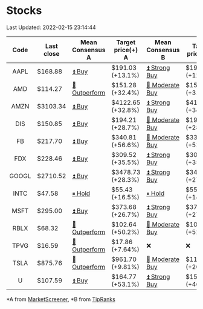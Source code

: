 # Stocks
Last Updated: 2022-02-15 23:14:44

|Code|Last close|Mean Consensus A|Target price(+) A|Mean Consensus B|Target price(+) B|
|:--:|-|-|-|-|-|
|AAPL|$168.88|[⏫ Buy](https://m.marketscreener.com/quote/stock/-4849/)|$191.03 (+13.1%)|[⏫ Strong Buy](https://www.tipranks.com/stocks/aapl/forecast)|$193.07 (+12.66%)|
|AMD|$114.27|[🔼 Outperform](https://m.marketscreener.com/quote/stock/-19475876/)|$151.28 (+32.4%)|[🔼 Moderate Buy](https://www.tipranks.com/stocks/amd/forecast)|$155.11 (+31.90%)|
|AMZN|$3103.34|[⏫ Buy](https://m.marketscreener.com/quote/stock/-12864605/)|$4122.65 (+32.8%)|[⏫ Strong Buy](https://www.tipranks.com/stocks/amzn/forecast)|$4192.97 (+34.61%)|
|DIS|$150.85|[⏫ Buy](https://m.marketscreener.com/quote/stock/-4842/)|$194.21 (+28.7%)|[🔼 Moderate Buy](https://www.tipranks.com/stocks/dis/forecast)|$194.44 (+28.90%)|
|FB|$217.70|[⏫ Buy](https://m.marketscreener.com/quote/stock/-10547141/)|$340.81 (+56.6%)|[🔼 Moderate Buy](https://www.tipranks.com/stocks/fb/forecast)|$332.14 (+52.57%)|
|FDX|$228.46|[⏫ Buy](https://m.marketscreener.com/quote/stock/-12585/)|$309.52 (+35.5%)|[⏫ Strong Buy](https://www.tipranks.com/stocks/fdx/forecast)|$309.07 (+35.28%)|
|GOOGL|$2710.52|[⏫ Buy](https://m.marketscreener.com/quote/stock/-24203373/)|$3478.73 (+28.3%)|[⏫ Strong Buy](https://www.tipranks.com/stocks/googl/forecast)|$3498.71 (+27.73%)|
|INTC|$47.58|[⏸ Hold](https://m.marketscreener.com/quote/stock/-4829/)|$55.43 (+16.5%)|[⏸ Hold](https://www.tipranks.com/stocks/intc/forecast)|$55.29 (+14.92%)|
|MSFT|$295.00|[⏫ Buy](https://m.marketscreener.com/quote/stock/-4835/)|$373.68 (+26.7%)|[⏫ Strong Buy](https://www.tipranks.com/stocks/msft/forecast)|$375.22 (+27.19%)|
|RBLX|$68.32|[🔼 Outperform](https://m.marketscreener.com/quote/stock/-117793644/)|$102.64 (+50.2%)|[🔼 Moderate Buy](https://www.tipranks.com/stocks/rblx/forecast)|$103.89 (+52.06%)|
|TPVG|$16.59|[🔼 Outperform](https://m.marketscreener.com/quote/stock/-15933327/)|$17.86 (+7.64%)|❌|❌|
|TSLA|$875.76|[🔼 Outperform](https://m.marketscreener.com/quote/stock/-6344549/)|$961.70 (+9.81%)|[🔼 Moderate Buy](https://www.tipranks.com/stocks/tsla/forecast)|$1107.50 (+20.70%)|
|U|$107.59|[⏫ Buy](https://m.marketscreener.com/quote/stock/-112492634/)|$164.77 (+53.1%)|[⏫ Strong Buy](https://www.tipranks.com/stocks/u/forecast)|$157.71 (+46.58%)|


*A from [MarketScreener](https://www.marketscreener.com), *B from [TipRanks](https://www.tipranks.com)

